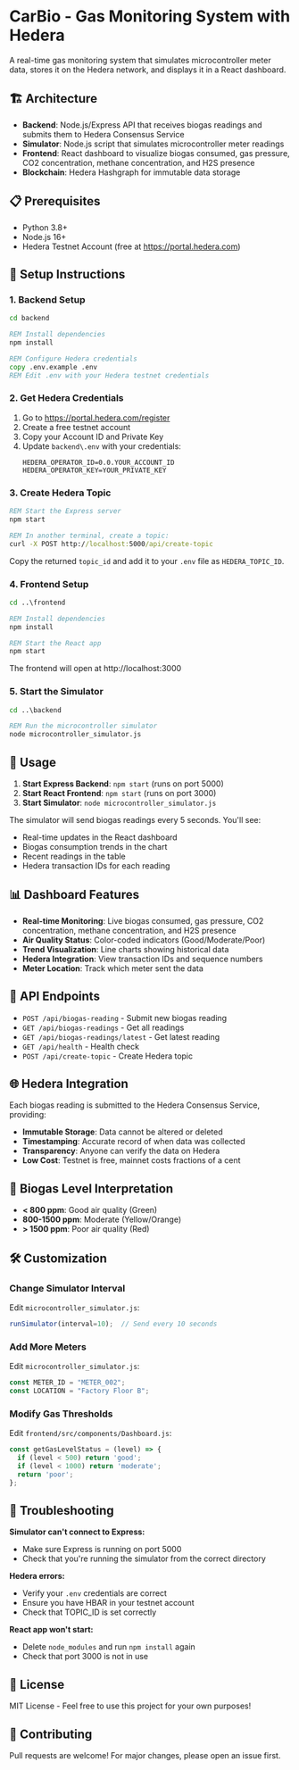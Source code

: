 # CarBio - Gas Monitoring System with Hedera

A real-time gas monitoring system that simulates microcontroller meter data, stores it on the Hedera network, and displays it in a React dashboard.

## 🏗️ Architecture

- **Backend**: Node.js/Express API that receives biogas readings and submits them to Hedera Consensus Service
- **Simulator**: Node.js script that simulates microcontroller meter readings
- **Frontend**: React dashboard to visualize biogas consumed, gas pressure, CO2 concentration, methane concentration, and H2S presence
- **Blockchain**: Hedera Hashgraph for immutable data storage

## 📋 Prerequisites

- Python 3.8+
- Node.js 16+
- Hedera Testnet Account (free at https://portal.hedera.com)

## 🚀 Setup Instructions

### 1. Backend Setup

```cmd
cd backend

REM Install dependencies
npm install

REM Configure Hedera credentials
copy .env.example .env
REM Edit .env with your Hedera testnet credentials
```

### 2. Get Hedera Credentials

1. Go to https://portal.hedera.com/register
2. Create a free testnet account
3. Copy your Account ID and Private Key
4. Update `backend\.env` with your credentials:
   ```
   HEDERA_OPERATOR_ID=0.0.YOUR_ACCOUNT_ID
   HEDERA_OPERATOR_KEY=YOUR_PRIVATE_KEY
   ```

### 3. Create Hedera Topic

```cmd
REM Start the Express server
npm start

REM In another terminal, create a topic:
curl -X POST http://localhost:5000/api/create-topic
```

Copy the returned `topic_id` and add it to your `.env` file as `HEDERA_TOPIC_ID`.

### 4. Frontend Setup

```cmd
cd ..\frontend

REM Install dependencies
npm install

REM Start the React app
npm start
```

The frontend will open at http://localhost:3000

### 5. Start the Simulator

```cmd
cd ..\backend

REM Run the microcontroller simulator
node microcontroller_simulator.js
```

## 🎯 Usage

1. **Start Express Backend**: `npm start` (runs on port 5000)
2. **Start React Frontend**: `npm start` (runs on port 3000)
3. **Start Simulator**: `node microcontroller_simulator.js`

The simulator will send biogas readings every 5 seconds. You'll see:
- Real-time updates in the React dashboard
- Biogas consumption trends in the chart
- Recent readings in the table
- Hedera transaction IDs for each reading

## 📊 Dashboard Features

- **Real-time Monitoring**: Live biogas consumed, gas pressure, CO2 concentration, methane concentration, and H2S presence
- **Air Quality Status**: Color-coded indicators (Good/Moderate/Poor)
- **Trend Visualization**: Line charts showing historical data
- **Hedera Integration**: View transaction IDs and sequence numbers
- **Meter Location**: Track which meter sent the data

## 🔧 API Endpoints

- `POST /api/biogas-reading` - Submit new biogas reading
- `GET /api/biogas-readings` - Get all readings
- `GET /api/biogas-readings/latest` - Get latest reading
- `GET /api/health` - Health check
- `POST /api/create-topic` - Create Hedera topic

## 🌐 Hedera Integration

Each biogas reading is submitted to the Hedera Consensus Service, providing:
- **Immutable Storage**: Data cannot be altered or deleted
- **Timestamping**: Accurate record of when data was collected
- **Transparency**: Anyone can verify the data on Hedera
- **Low Cost**: Testnet is free, mainnet costs fractions of a cent

## 📝 Biogas Level Interpretation

- **< 800 ppm**: Good air quality (Green)
- **800-1500 ppm**: Moderate (Yellow/Orange)
- **> 1500 ppm**: Poor air quality (Red)

## 🛠️ Customization

### Change Simulator Interval

Edit `microcontroller_simulator.js`:
```javascript
runSimulator(interval=10);  // Send every 10 seconds
```

### Add More Meters

Edit `microcontroller_simulator.js`:
```javascript
const METER_ID = "METER_002";
const LOCATION = "Factory Floor B";
```

### Modify Gas Thresholds

Edit `frontend/src/components/Dashboard.js`:
```javascript
const getGasLevelStatus = (level) => {
  if (level < 500) return 'good';
  if (level < 1000) return 'moderate';
  return 'poor';
};
```

## 🐛 Troubleshooting

**Simulator can't connect to Express:**
- Make sure Express is running on port 5000
- Check that you're running the simulator from the correct directory

**Hedera errors:**
- Verify your `.env` credentials are correct
- Ensure you have HBAR in your testnet account
- Check that TOPIC_ID is set correctly

**React app won't start:**
- Delete `node_modules` and run `npm install` again
- Check that port 3000 is not in use

## 📄 License

MIT License - Feel free to use this project for your own purposes!

## 🤝 Contributing

Pull requests are welcome! For major changes, please open an issue first.
